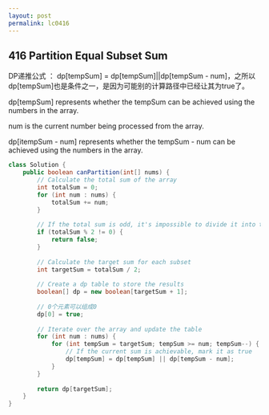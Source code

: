 ```yaml
---
layout: post
permalink: lc0416 
---
```


## 416 Partition Equal Subset Sum

DP递推公式 ： dp[tempSum] = dp[tempSum]||dp[tempSum - num]，之所以dp[tempSum]也是条件之一，是因为可能别的计算路径中已经让其为true了。

dp[tempSum] represents whether the tempSum can be achieved using the numbers in the array.

num is the current number being processed from the array.

dp[itempSum - num] represents whether the tempSum - num can be achieved using the numbers in the array.

```java
class Solution {
    public boolean canPartition(int[] nums) {
        // Calculate the total sum of the array
        int totalSum = 0;
        for (int num : nums) {
            totalSum += num;
        }
        
        // If the total sum is odd, it's impossible to divide it into two equal parts
        if (totalSum % 2 != 0) {
            return false;
        }
        
        // Calculate the target sum for each subset
        int targetSum = totalSum / 2;
        
        // Create a dp table to store the results
        boolean[] dp = new boolean[targetSum + 1];
        
        // 0个元素可以组成0
        dp[0] = true;
        
        // Iterate over the array and update the table
        for (int num : nums) {
            for (int tempSum = targetSum; tempSum >= num; tempSum--) { // 遍历所有的num，
                // If the current sum is achievable, mark it as true
                dp[tempSum] = dp[tempSum] || dp[tempSum - num];
            }
        }
        
        return dp[targetSum];
    }
}
```
